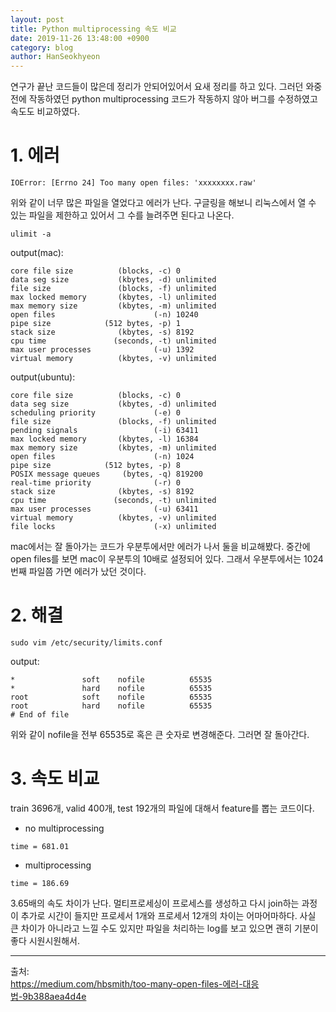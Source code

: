 ```yaml
---
layout: post
title: Python multiprocessing 속도 비교
date: 2019-11-26 13:48:00 +0900
category: blog
author: HanSeokhyeon
---
```


연구가 끝난 코드들이 많은데 정리가 안되어있어서 요새 정리를 하고 있다. 그러던 와중 전에 작동하였던 python multiprocessing 코드가 작동하지 않아 버그를 수정하였고 속도도 비교하였다.

# 1. 에러

```
IOError: [Errno 24] Too many open files: 'xxxxxxxx.raw'
```

위와 같이 너무 많은 파일을 열었다고 에러가 난다. 구글링을 해보니 리눅스에서 열 수 있는 파일을 제한하고 있어서 그 수를 늘려주면 된다고 나온다.

```
ulimit -a
```
output(mac):
```
core file size          (blocks, -c) 0
data seg size           (kbytes, -d) unlimited
file size               (blocks, -f) unlimited
max locked memory       (kbytes, -l) unlimited
max memory size         (kbytes, -m) unlimited
open files                      (-n) 10240
pipe size            (512 bytes, -p) 1
stack size              (kbytes, -s) 8192
cpu time               (seconds, -t) unlimited
max user processes              (-u) 1392
virtual memory          (kbytes, -v) unlimited

```

output(ubuntu):
```
core file size          (blocks, -c) 0
data seg size           (kbytes, -d) unlimited
scheduling priority             (-e) 0
file size               (blocks, -f) unlimited
pending signals                 (-i) 63411
max locked memory       (kbytes, -l) 16384
max memory size         (kbytes, -m) unlimited
open files                      (-n) 1024
pipe size            (512 bytes, -p) 8
POSIX message queues     (bytes, -q) 819200
real-time priority              (-r) 0
stack size              (kbytes, -s) 8192
cpu time               (seconds, -t) unlimited
max user processes              (-u) 63411
virtual memory          (kbytes, -v) unlimited
file locks                      (-x) unlimited
```

mac에서는 잘 돌아가는 코드가 우분투에서만 에러가 나서 둘을 비교해봤다. 중간에 open files를 보면 mac이 우분투의 10배로 설정되어 있다. 그래서 우분투에서는 1024번째 파일쯤 가면 에러가 났던 것이다.

# 2. 해결

```
sudo vim /etc/security/limits.conf
```

output:
```
*               soft    nofile          65535
*               hard    nofile          65535
root            soft    nofile          65535
root            hard    nofile          65535
# End of file
```

위와 같이 nofile을 전부 65535로 혹은 큰 숫자로 변경해준다. 그러면 잘 돌아간다.

# 3. 속도 비교

train 3696개, valid 400개, test 192개의 파일에 대해서 feature를 뽑는 코드이다.

* no multiprocessing

```
time = 681.01
```

* multiprocessing

```
time = 186.69
```

3.65배의 속도 차이가 난다. 멀티프로세싱이 프로세스를 생성하고 다시 join하는 과정이 추가로 시간이 들지만 프로세서 1개와 프로세서 12개의 차이는 어마어마하다. 사실 큰 차이가 아니라고 느낄 수도 있지만 파일을 처리하는 log를 보고 있으면 괜히 기분이 좋다 시원시원해서.

---
출처:   
<https://medium.com/hbsmith/too-many-open-files-에러-대응법-9b388aea4d4e>
